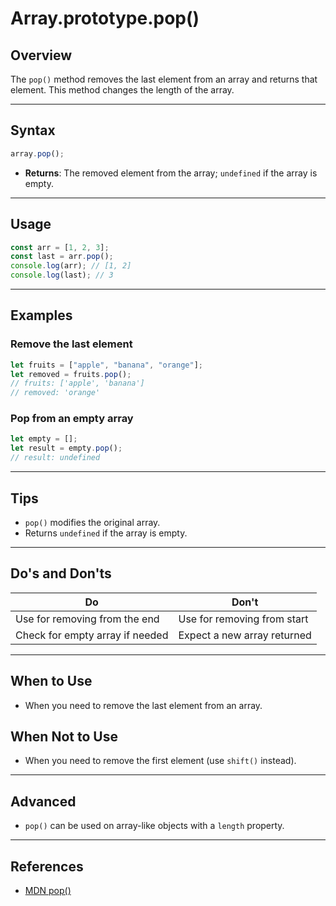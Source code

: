# Array.prototype.pop()

## Overview

The `pop()` method removes the last element from an array and returns that element. This method changes the length of the array.

---

## Syntax

```js
array.pop();
```

- **Returns**: The removed element from the array; `undefined` if the array is empty.

---

## Usage

```js
const arr = [1, 2, 3];
const last = arr.pop();
console.log(arr); // [1, 2]
console.log(last); // 3
```

---

## Examples

### Remove the last element

```js
let fruits = ["apple", "banana", "orange"];
let removed = fruits.pop();
// fruits: ['apple', 'banana']
// removed: 'orange'
```

### Pop from an empty array

```js
let empty = [];
let result = empty.pop();
// result: undefined
```

---

## Tips

- `pop()` modifies the original array.
- Returns `undefined` if the array is empty.

---

## Do's and Don'ts

| Do                              | Don't                       |
| ------------------------------- | --------------------------- |
| Use for removing from the end   | Use for removing from start |
| Check for empty array if needed | Expect a new array returned |

---

## When to Use

- When you need to remove the last element from an array.

## When Not to Use

- When you need to remove the first element (use `shift()` instead).

---

## Advanced

- `pop()` can be used on array-like objects with a `length` property.

---

## References

- [MDN pop()](https://developer.mozilla.org/en-US/docs/Web/JavaScript/Reference/Global_Objects/Array/pop)
